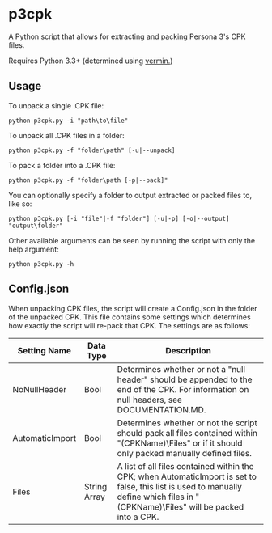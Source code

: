 # p3cpk
A Python script that allows for extracting and packing Persona 3's CPK files.

Requires Python 3.3+ (determined using [vermin.](https://github.com/netromdk/vermin))

## Usage
To unpack a single .CPK file:

`python p3cpk.py -i "path\to\file"`

To unpack all .CPK files in a folder:

`python p3cpk.py -f "folder\path" [-u|--unpack]`

To pack a folder into a .CPK file:

`python p3cpk.py -f "folder\path [-p|--pack]"`

You can optionally specify a folder to output extracted or packed files to, like so:

`python p3cpk.py [-i "file"|-f "folder"] [-u|-p] [-o|--output] "output\folder"`

Other available arguments can be seen by running the script with only the help argument:

`python p3cpk.py -h`

## Config.json
When unpacking CPK files, the script will create a Config.json in the folder of the unpacked CPK. This file contains some settings which determines how exactly the script will re-pack that CPK. The settings are as follows:

|Setting Name   |Data Type   |Description|
|---------------|------------|-----------|
|NoNullHeader   |Bool        |Determines whether or not a "null header" should be appended to the end of the CPK. For information on null headers, see DOCUMENTATION.MD.|
|AutomaticImport|Bool        |Determines whether or not the script should pack all files contained within "(CPKName)\Files" or if it should only packed manually defined files.|
|Files          |String Array|A list of all files contained within the CPK; when AutomaticImport is set to false, this list is used to manually define which files in "(CPKName)\Files" will be packed into a CPK.| 
